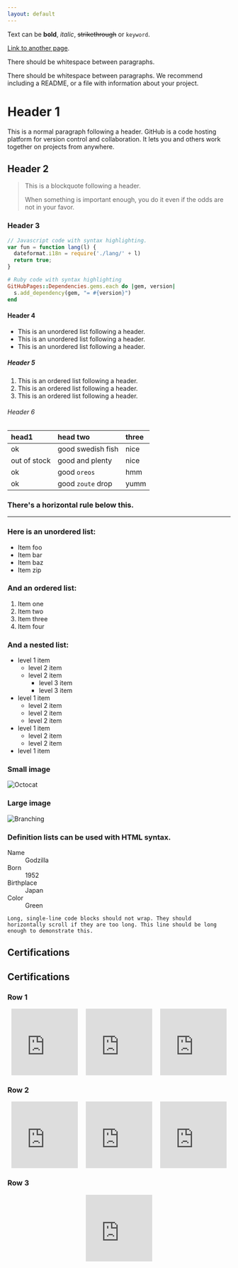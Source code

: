 ```yaml
---
layout: default 
---
```


Text can be **bold**, _italic_, ~~strikethrough~~ or `keyword`.

[Link to another page](./another-page.html).

There should be whitespace between paragraphs.

There should be whitespace between paragraphs. We recommend including a README, or a file with information about your project.

# Header 1

This is a normal paragraph following a header. GitHub is a code hosting platform for version control and collaboration. It lets you and others work together on projects from anywhere.

## Header 2

> This is a blockquote following a header.
>
> When something is important enough, you do it even if the odds are not in your favor.

### Header 3

```js
// Javascript code with syntax highlighting.
var fun = function lang(l) {
  dateformat.i18n = require('./lang/' + l)
  return true;
}
```

```ruby
# Ruby code with syntax highlighting
GitHubPages::Dependencies.gems.each do |gem, version|
  s.add_dependency(gem, "= #{version}")
end
```

#### Header 4

*   This is an unordered list following a header.
*   This is an unordered list following a header.
*   This is an unordered list following a header.

##### Header 5

1.  This is an ordered list following a header.
2.  This is an ordered list following a header.
3.  This is an ordered list following a header.

###### Header 6

| head1        | head two          | three |
|:-------------|:------------------|:------|
| ok           | good swedish fish | nice  |
| out of stock | good and plenty   | nice  |
| ok           | good `oreos`      | hmm   |
| ok           | good `zoute` drop | yumm  |

### There's a horizontal rule below this.

* * *

### Here is an unordered list:

*   Item foo
*   Item bar
*   Item baz
*   Item zip

### And an ordered list:

1.  Item one
1.  Item two
1.  Item three
1.  Item four

### And a nested list:

- level 1 item
  - level 2 item
  - level 2 item
    - level 3 item
    - level 3 item
- level 1 item
  - level 2 item
  - level 2 item
  - level 2 item
- level 1 item
  - level 2 item
  - level 2 item
- level 1 item

### Small image

![Octocat](https://github.githubassets.com/images/icons/emoji/octocat.png)

### Large image

![Branching](https://guides.github.com/activities/hello-world/branching.png)


### Definition lists can be used with HTML syntax.

<dl>
<dt>Name</dt>
<dd>Godzilla</dd>
<dt>Born</dt>
<dd>1952</dd>
<dt>Birthplace</dt>
<dd>Japan</dd>
<dt>Color</dt>
<dd>Green</dd>
</dl>

```
Long, single-line code blocks should not wrap. They should horizontally scroll if they are too long. This line should be long enough to demonstrate this.
```
## Certifications

## Certifications

### Row 1
<div style="display: flex; justify-content: space-around;">
  <iframe src="https://api.accredible.com/v1/frontend/credential_website_embed_image/badge/79620983" width="150" height="150" style="border:none;"></iframe>
  <iframe src="https://api.accredible.com/v1/frontend/credential_website_embed_image/badge/79660229" width="150" height="150" style="border:none;"></iframe>
  <iframe src="https://api.accredible.com/v1/frontend/credential_website_embed_image/badge/79626695" width="150" height="150" style="border:none;"></iframe>
</div>

### Row 2
<div style="display: flex; justify-content: space-around;">
  <iframe src="https://api.accredible.com/v1/frontend/credential_website_embed_image/badge/89136967" width="150" height="150" style="border:none;"></iframe>
  <iframe src="https://api.accredible.com/v1/frontend/credential_website_embed_image/badge/88635015" width="150" height="150" style="border:none;"></iframe>
  <iframe src="https://api.accredible.com/v1/frontend/credential_website_embed_image/badge/87875612" width="150" height="150" style="border:none;"></iframe>
</div>

### Row 3
<div style="display: flex; justify-content: center;">
  <iframe src="https://api.accredible.com/v1/frontend/credential_website_embed_image/badge/62509156" width="150" height="150" style="border:none;"></iframe>
</div>

